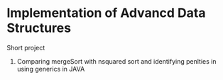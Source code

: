 # Implementation of Advancd Data Structures
Short project
1) Comparing mergeSort with nsquared sort and identifying penlties in using generics in JAVA
